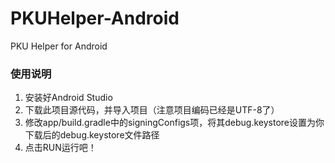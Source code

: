 PKUHelper-Android
================
PKU Helper for Android

### 使用说明
  1. 安装好Android Studio
  2. 下载此项目源代码，并导入项目（注意项目编码已经是UTF-8了）
  3. 修改app/build.gradle中的signingConfigs项，将其debug.keystore设置为你下载后的debug.keystore文件路径
  4. 点击RUN运行吧！
